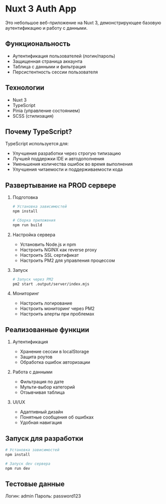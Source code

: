 # Nuxt 3 Auth App

Это небольшое веб-приложение на Nuxt 3, демонстрирующее базовую аутентификацию и работу с данными.

## Функциональность

- Аутентификация пользователей (логин/пароль)
- Защищенная страница аккаунта
- Таблица с данными и фильтрация
- Персистентность сессии пользователя

## Технологии

- Nuxt 3
- TypeScript
- Pinia (управление состоянием)
- SCSS (стилизация)

## Почему TypeScript?

TypeScript используется для:
- Улучшения разработки через строгую типизацию
- Лучшей поддержки IDE и автодополнения
- Уменьшения количества ошибок во время выполнения
- Улучшения читаемости и поддерживаемости кода

## Развертывание на PROD сервере

1. Подготовка
   ```bash
   # Установка зависимостей
   npm install
   
   # Сборка приложения
   npm run build
   ```

2. Настройка сервера
   - Установить Node.js и npm
   - Настроить NGINX как reverse proxy
   - Настроить SSL сертификат
   - Настроить PM2 для управления процессом

3. Запуск
   ```bash
   # Запуск через PM2
   pm2 start .output/server/index.mjs
   ```

4. Мониторинг
   - Настроить логирование
   - Настроить мониторинг через PM2
   - Настроить алерты при проблемах

## Реализованные функции

1. Аутентификация
   - Хранение сессии в localStorage
   - Защита роутов
   - Обработка ошибок авторизации

2. Работа с данными
   - Фильтрация по дате
   - Мульти-выбор категорий
   - Отзывчивая таблица

3. UI/UX
   - Адаптивный дизайн
   - Понятные сообщения об ошибках
   - Удобная навигация

## Запуск для разработки

```bash
# Установка зависимостей
npm install

# Запуск dev сервера
npm run dev
```

## Тестовые данные

Логин: admin
Пароль: password123
